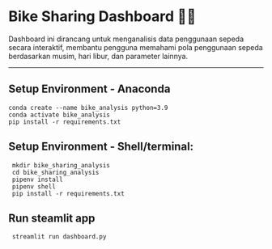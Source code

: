 # Bike Sharing Dashboard 🚴‍♀️

Dashboard ini dirancang untuk menganalisis data penggunaan sepeda secara interaktif, membantu pengguna memahami pola penggunaan sepeda berdasarkan musim, hari libur, dan parameter lainnya.

---

## Setup Environment - Anaconda
   ```
   conda create --name bike_analysis python=3.9
   conda activate bike_analysis
   pip install -r requirements.txt
   ```
## Setup Environment - Shell/terminal:
   ```
    mkdir bike_sharing_analysis
    cd bike_sharing_analysis
    pipenv install
    pipenv shell
    pip install -r requirements.txt
   ```
## Run steamlit app
   ```
    streamlit run dashboard.py

